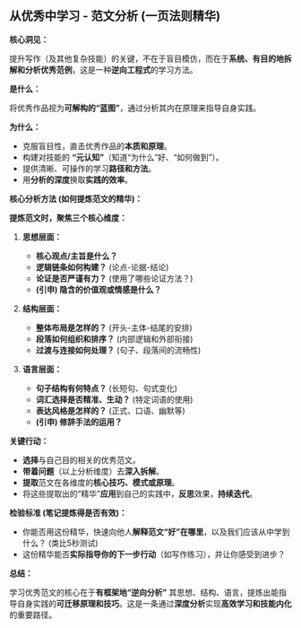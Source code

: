 
## 从优秀中学习 - 范文分析 (一页法则精华)

**核心洞见：**

提升写作（及其他复杂技能）的关键，不在于盲目模仿，而在于**系统、有目的地拆解和分析优秀范例**，这是一种**逆向工程式**的学习方法。

**是什么：**

将优秀作品视为**可解构的“蓝图”**，通过分析其内在原理来指导自身实践。

**为什么：**

*   克服盲目性，直击优秀作品的**本质和原理**。
*   构建对技能的 **“元认知”**（知道“为什么”好、“如何做到”）。
*   提供清晰、可操作的学习**路径和方法**。
*   用**分析的深度**换取**实践的效率**。

**核心分析方法 (如何提炼范文的精华)：**

**提炼范文时，聚焦三个核心维度：**

1.  **思想层面：**
    *   **核心观点/主旨是什么？**
    *   **逻辑链条如何构建？** (论点-论据-结论)
    *   **论证是否严谨有力？** (使用了哪些论证方法？)
    *   **(引申) 隐含的价值观或情感是什么？**

2.  **结构层面：**
    *   **整体布局是怎样的？** (开头-主体-结尾的安排)
    *   **段落如何组织和排序？** (内部逻辑和外部衔接)
    *   **过渡与连接如何处理？** (句子、段落间的流畅性)

3.  **语言层面：**
    *   **句子结构有何特点？** (长短句、句式变化)
    *   **词汇选择是否精准、生动？** (特定词语的使用)
    *   **表达风格是怎样的？** (正式、口语、幽默等)
    *   **(引申) 修辞手法的运用？**

**关键行动：**

*   **选择**与自己目的相关的优秀范文。
*   **带着问题**（以上分析维度）去**深入拆解**。
*   **提取**范文在各维度的**核心技巧、模式或原理**。
*   将这些提取出的“精华”**应用**到自己的实践中，**反思**效果，**持续迭代**。

**检验标准 (笔记提炼得是否有效)：**

*   你能否用这份精华，快速向他人**解释范文“好”在哪里**，以及我们应该从中学到什么？ (类比5秒测试)
*   这份精华能否**实际指导你的下一步行动**（如写作练习），并让你感受到进步？

**总结：**

学习优秀范文的核心在于**有框架地“逆向分析”** 其思想、结构、语言，提炼出能指导自身实践的**可迁移原理和技巧**。这是一条通过**深度分析**实现**高效学习和技能内化**的重要路径。

